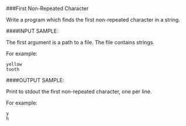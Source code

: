 ###First Non-Repeated Character

Write a program which finds the first non-repeated character in a string.

####INPUT SAMPLE:

The first argument is a path to a file. The file contains strings.

For example:

````
yellow
tooth
````

####OUTPUT SAMPLE:

Print to stdout the first non-repeated character, one per line.

For example:

````
y
h
````
